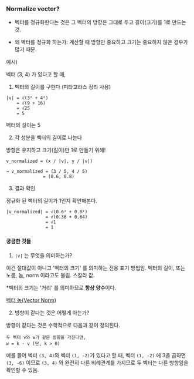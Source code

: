 ### Normalize vector?

- 벡터를 정규화한다는 것은 그 벡터의 방향은 그대로 두고 길이(크기)를 1로 만드는 것.

- 왜 벡터를 정규화 하는가: 계산할 때 방향만 중요하고 크기는 중요하지 않은 경우가 많기 때문.

예시)

벡터 (3, 4) 가 있다고 할 때,

1. 벡터의 길이를 구한다 (피타고라스 정리 사용)

```
|v| = √(3² + 4²)
    = √(9 + 16)
    = √25
    = 5
```

벡터의 길이는 5

2. 각 성분을 벡터의 길이로 나눈다

방향은 유지하고 크기(길이)만 1로 만들기 위해!

```
v_normalized = (x / |v|, y / |v|)

→ v_normalized = (3 / 5, 4 / 5)
              = (0.6, 0.8)

```

3. 결과 확인

정규화 된 벡터의 길이가 1인지 확인해본다.

```
|v_normalized| = √(0.6² + 0.8²)
               = √(0.36 + 0.64)
               = √1
               = 1

```

#### 궁금한 것들

1. `|v|` 는 무엇을 의미하는가?

이건 절대값이 아니고 '벡터의 크기' 를 의미하는 전용 표기 방법임. 벡터의 길이, 또는 노름, 놈, norm 이라고도 불림. 스칼라 값.

\*벡터의 크기는 '거리' 를 의미하므로 **항상 양수**이다.

[벡터 놈(Vector Norm)](https://chatgpt.com/share/6803938d-17c4-8011-8bc4-b932a5f59348)

2. 방향이 같다는 것은 어떻게 아는가?

방향이 같다는 것은 수학적으로 다음과 같이 정의된다.

```
두 벡터 v와 w가 같은 방향을 가진다면,
w = k · v (단, k > 0)
```

예를 들어 벡터 `(3, 4)`와 벡터 `(1, -2)`가 있다고 할 때, 벡터 `(1, -2)` 에 3을 곱하면 `(3, -6)` 이므로 `(3, 4)` 와 완전히 다른 비례관계를 가지므로 두 벡터는 다른 방향임을 확인할 수 있음.
